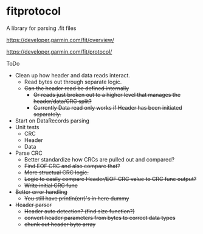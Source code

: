 # fitprotocol
A library for parsing .fit files

https://developer.garmin.com/fit/overview/

https://developer.garmin.com/fit/protocol/

ToDo
- Clean up how header and data reads interact.
    - Read bytes out through separate logic.
    - ~~Can the header read be defined internally~~
        - ~~Or reads just broken out to a higher level that manages the header/data/CRC split?~~
        - ~~Currently Data read only works if Header has been initiated separately.~~
- Start on DataRecords parsing
- Unit tests
    - CRC
    - Header
    - Data
- Parse CRC
    - Better standardize how CRCs are pulled out and compared?
    - ~~Find EOF CRC and also compare that?~~
    - ~~More structual CRC logic.~~
    - ~~Logic to easily compare Header/EOF CRC value to CRC func output?~~
    - ~~Write initial CRC func~~
- ~~Better error handling~~
    - ~~You still have println(err)'s in here dummy~~
- ~~Header parser~~
    - ~~Header auto detection? (find size function?)~~
    - ~~convert header parameters from bytes to correct data types~~
    - ~~chunk out header byte array~~
